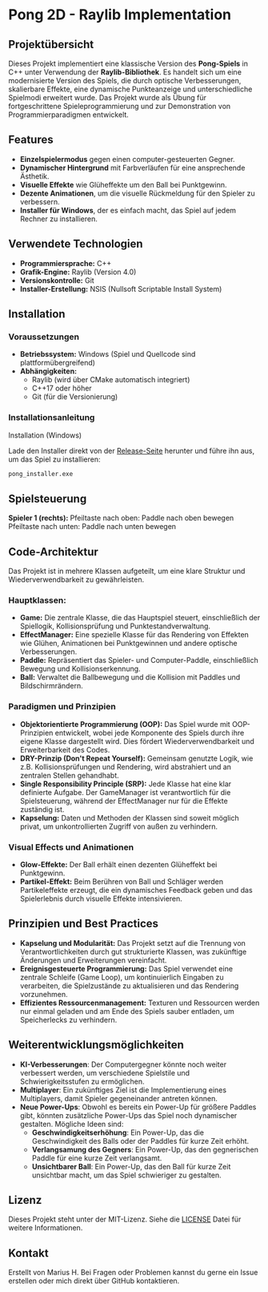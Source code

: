 # Pong 2D - Raylib Implementation

## Projektübersicht

Dieses Projekt implementiert eine klassische Version des **Pong-Spiels** in C++ unter Verwendung der **Raylib-Bibliothek**. Es handelt sich um eine modernisierte Version des Spiels, die durch optische Verbesserungen, skalierbare Effekte, eine dynamische Punkteanzeige und unterschiedliche Spielmodi erweitert wurde. Das Projekt wurde als Übung für fortgeschrittene Spieleprogrammierung und zur Demonstration von Programmierparadigmen entwickelt.

## Features

- **Einzelspielermodus** gegen einen computer-gesteuerten Gegner.
- **Dynamischer Hintergrund** mit Farbverläufen für eine ansprechende Ästhetik.
- **Visuelle Effekte** wie Glüheffekte um den Ball bei Punktgewinn.
- **Dezente Animationen**, um die visuelle Rückmeldung für den Spieler zu verbessern.
- **Installer für Windows**, der es einfach macht, das Spiel auf jedem Rechner zu installieren.

## Verwendete Technologien

- **Programmiersprache:** C++
- **Grafik-Engine:** Raylib (Version 4.0)
- **Versionskontrolle:** Git
- **Installer-Erstellung:** NSIS (Nullsoft Scriptable Install System)

## Installation

### Voraussetzungen

- **Betriebssystem:** Windows (Spiel und Quellcode sind plattformübergreifend)
- **Abhängigkeiten:** 
  - Raylib (wird über CMake automatisch integriert)
  - C++17 oder höher
  - Git (für die Versionierung)

### Installationsanleitung
Installation (Windows)

  Lade den Installer direkt von der [Release-Seite](https://github.com/MariusH-Dev/Pong/releases/tag/v1.0.0) herunter und führe ihn aus, um das Spiel zu installieren:
  ```bash
  pong_installer.exe
  ```
## Spielsteuerung
**Spieler 1 (rechts):**
  Pfeiltaste nach oben: Paddle nach oben bewegen
  Pfeiltaste nach unten: Paddle nach unten bewegen

## Code-Architektur

Das Projekt ist in mehrere Klassen aufgeteilt, um eine klare Struktur und Wiederverwendbarkeit zu gewährleisten.
### Hauptklassen:
- **Game:** Die zentrale Klasse, die das Hauptspiel steuert, einschließlich der Spiellogik, Kollisionsprüfung und Punktestandverwaltung.
- **EffectManager:** Eine spezielle Klasse für das Rendering von Effekten wie Glühen, Animationen bei Punktgewinnen und andere optische Verbesserungen.
- **Paddle:** Repräsentiert das Spieler- und Computer-Paddle, einschließlich Bewegung und Kollisionserkennung.
- **Ball:** Verwaltet die Ballbewegung und die Kollision mit Paddles und Bildschirmrändern.

### Paradigmen und Prinzipien
- **Objektorientierte Programmierung (OOP):** Das Spiel wurde mit OOP-Prinzipien entwickelt, wobei jede Komponente des Spiels durch ihre eigene Klasse dargestellt wird. Dies fördert Wiederverwendbarkeit und Erweiterbarkeit des Codes.
- **DRY-Prinzip (Don't Repeat Yourself):** Gemeinsam genutzte Logik, wie z.B. Kollisionsprüfungen und Rendering, wird abstrahiert und an zentralen Stellen gehandhabt.
- **Single Responsibility Principle (SRP):** Jede Klasse hat eine klar definierte Aufgabe. Der GameManager ist verantwortlich für die Spielsteuerung, während der EffectManager nur für die Effekte zuständig ist.
- **Kapselung:** Daten und Methoden der Klassen sind soweit möglich privat, um unkontrollierten Zugriff von außen zu verhindern.

### Visual Effects und Animationen
- **Glow-Effekte:** Der Ball erhält einen dezenten Glüheffekt bei Punktgewinn.
- **Partikel-Effekt:** Beim Berühren von Ball und Schläger werden Partikeleffekte erzeugt, die ein dynamisches Feedback geben und das Spielerlebnis durch visuelle Effekte intensivieren.

## Prinzipien und Best Practices
- **Kapselung und Modularität:** Das Projekt setzt auf die Trennung von Verantwortlichkeiten durch gut strukturierte Klassen, was zukünftige Änderungen und Erweiterungen vereinfacht.
- **Ereignisgesteuerte Programmierung:** Das Spiel verwendet eine zentrale Schleife (Game Loop), um kontinuierlich Eingaben zu verarbeiten, die Spielzustände zu aktualisieren und das Rendering vorzunehmen.
- **Effizientes Ressourcenmanagement:** Texturen und Ressourcen werden nur einmal geladen und am Ende des Spiels sauber entladen, um Speicherlecks zu verhindern.

## Weiterentwicklungsmöglichkeiten

- **KI-Verbesserungen**: Der Computergegner könnte noch weiter verbessert werden, um verschiedene Spielstile und Schwierigkeitsstufen zu ermöglichen.
- **Multiplayer**: Ein zukünftiges Ziel ist die Implementierung eines Multiplayers, damit Spieler gegeneinander antreten können.
- **Neue Power-Ups**: Obwohl es bereits ein Power-Up für größere Paddles gibt, könnten zusätzliche Power-Ups das Spiel noch dynamischer gestalten. Mögliche Ideen sind:
  - **Geschwindigkeitserhöhung**: Ein Power-Up, das die Geschwindigkeit des Balls oder der Paddles für kurze Zeit erhöht.
  - **Verlangsamung des Gegners**: Ein Power-Up, das den gegnerischen Paddle für eine kurze Zeit verlangsamt.
  - **Unsichtbarer Ball**: Ein Power-Up, das den Ball für kurze Zeit unsichtbar macht, um das Spiel schwieriger zu gestalten.

## Lizenz
Dieses Projekt steht unter der MIT-Lizenz. Siehe die [LICENSE](LICENSE) Datei für weitere Informationen.

## Kontakt
Erstellt von Marius H.
Bei Fragen oder Problemen kannst du gerne ein Issue erstellen oder mich direkt über GitHub kontaktieren.











